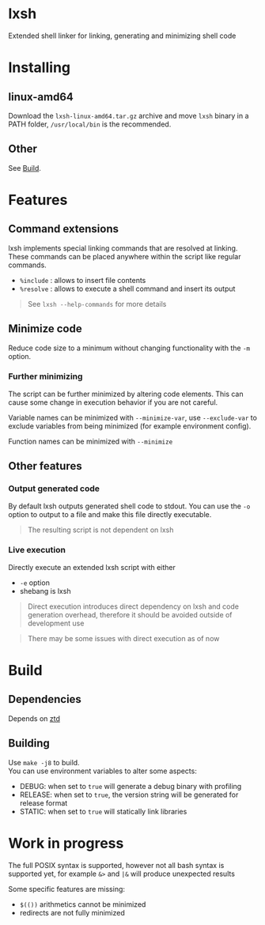 # lxsh

Extended shell linker for linking, generating and minimizing shell code

# Installing

## linux-amd64

Download the `lxsh-linux-amd64.tar.gz` archive and move `lxsh` binary in a PATH folder,
`/usr/local/bin` is the recommended.

## Other

See [Build](#build).

# Features

## Command extensions

lxsh implements special linking commands that are resolved at linking.
These commands can be placed anywhere within the script like regular commands.

- `%include` : allows to insert file contents
- `%resolve` : allows to execute a shell command and insert its output

> See `lxsh --help-commands` for more details

## Minimize code

Reduce code size to a minimum without changing functionality with the `-m` option.

### Further minimizing

The script can be further minimized by altering code elements.
This can cause some change in execution behavior if you are not careful.

Variable names can be minimized with `--minimize-var`,
use `--exclude-var` to exclude variables from being minimized (for example environment config).

Function names can be minimized with `--minimize`

## Other features

### Output generated code

By default lxsh outputs generated shell code to stdout.
You can use the `-o` option to output to a file and make this file directly executable.

> The resulting script is not dependent on lxsh

### Live execution

Directly execute an extended lxsh script with either
- `-e` option
- shebang is lxsh

> Direct execution introduces direct dependency on lxsh and code generation overhead,
> therefore it should be avoided outside of development use

> There may be some issues with direct execution as of now

# Build <a name="build"></a>

## Dependencies

Depends on [ztd](https://github.com/zawwz/ztd)

## Building

Use `make -j8` to build.<br>
You can use environment variables to alter some aspects:
- DEBUG: when set to `true` will generate a debug binary with profiling
- RELEASE: when set to `true`, the version string will be generated for release format
- STATIC: when set to `true` will statically link libraries

# Work in progress

The full POSIX syntax is supported,
however not all bash syntax is supported yet,
for example `&>` and `|&` will produce unexpected results

Some specific features are missing:
- `$(())` arithmetics cannot be minimized
- redirects are not fully minimized
